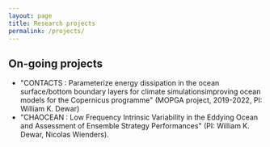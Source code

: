 ```yaml
---
layout: page
title: Research projects
permalink: /projects/
---
```


## On-going projects
- "CONTACTS : Parameterize energy dissipation in the ocean surface/bottom boundary layers for climate simulationsimproving ocean models for the Copernicus programme" (MOPGA project, 2019-2022, PI: William K. Dewar)
- "CHAOCEAN : Low Frequency Intrinsic Variability in the Eddying Ocean and Assessment of Ensemble Strategy Performances" (PI: William K. Dewar, Nicolas Wienders).

